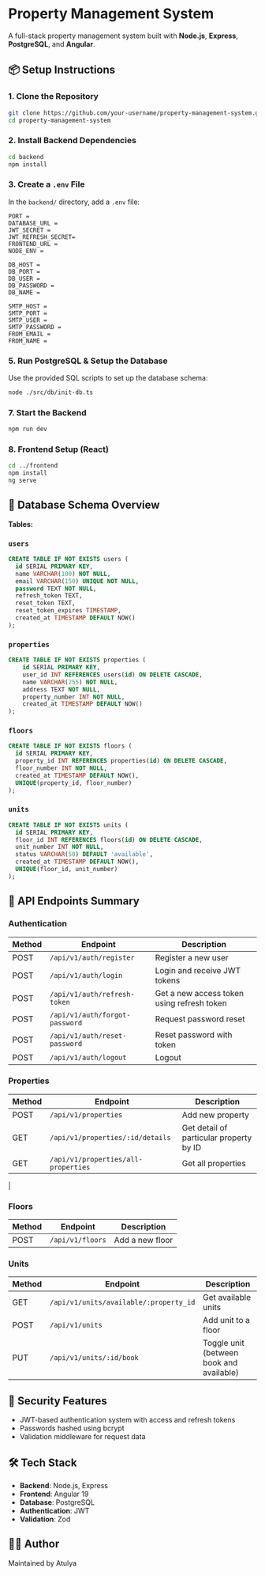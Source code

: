 # Property Management System

A full-stack property management system built with **Node.js**, **Express**, **PostgreSQL**, and **Angular**.

## 📦 Setup Instructions

### 1. Clone the Repository
```bash
git clone https://github.com/your-username/property-management-system.git
cd property-management-system
```

### 2. Install Backend Dependencies
```bash
cd backend
npm install
```

### 3. Create a `.env` File
In the `backend/` directory, add a `.env` file:
```
PORT =
DATABASE_URL =
JWT_SECRET =
JWT_REFRESH_SECRET=
FRONTEND_URL =
NODE_ENV =

DB_HOST = 
DB_PORT = 
DB_USER = 
DB_PASSWORD = 
DB_NAME = 

SMTP_HOST =
SMTP_PORT =
SMTP_USER = 
SMTP_PASSWORD = 
FROM_EMAIL = 
FROM_NAME =
```

### 5. Run PostgreSQL & Setup the Database
Use the provided SQL scripts to set up the database schema:
```bash
node ./src/db/init-db.ts
```

### 7. Start the Backend
```bash
npm run dev
```

### 8. Frontend Setup (React)
```bash
cd ../frontend
npm install
ng serve
```

## 🧩 Database Schema Overview

**Tables:**

### `users`
```sql
CREATE TABLE IF NOT EXISTS users (
  id SERIAL PRIMARY KEY,
  name VARCHAR(100) NOT NULL,
  email VARCHAR(150) UNIQUE NOT NULL,
  password TEXT NOT NULL,
  refresh_token TEXT,
  reset_token TEXT,
  reset_token_expires TIMESTAMP,
  created_at TIMESTAMP DEFAULT NOW()
);
```

### `properties`
```sql
CREATE TABLE IF NOT EXISTS properties (
    id SERIAL PRIMARY KEY, 
    user_id INT REFERENCES users(id) ON DELETE CASCADE,
    name VARCHAR(255) NOT NULL,
    address TEXT NOT NULL,
    property_number INT NOT NULL,
    created_at TIMESTAMP DEFAULT NOW()
);
```

### `floors`
```sql
CREATE TABLE IF NOT EXISTS floors (
  id SERIAL PRIMARY KEY,
  property_id INT REFERENCES properties(id) ON DELETE CASCADE,
  floor_number INT NOT NULL,
  created_at TIMESTAMP DEFAULT NOW(),
  UNIQUE(property_id, floor_number)
);
```

### `units`
```sql
CREATE TABLE IF NOT EXISTS units (
  id SERIAL PRIMARY KEY,
  floor_id INT REFERENCES floors(id) ON DELETE CASCADE,
  unit_number INT NOT NULL,
  status VARCHAR(50) DEFAULT 'available',
  created_at TIMESTAMP DEFAULT NOW(),
  UNIQUE(floor_id, unit_number)
);
```


## 🔌 API Endpoints Summary

### Authentication
| Method | Endpoint | Description |
|--------|----------|-------------|
| POST | `/api/v1/auth/register` | Register a new user |
| POST | `/api/v1/auth/login` | Login and receive JWT tokens |
| POST | `/api/v1/auth/refresh-token` | Get a new access token using refresh token |
| POST | `/api/v1/auth/forgot-password` | Request password reset |
| POST | `/api/v1/auth/reset-password` | Reset password with token |
| POST | `/api/v1/auth/logout` | Logout |

### Properties
| Method | Endpoint | Description |
|--------|----------|-------------|
| POST | `/api/v1/properties` | Add new property |
| GET | `/api/v1/properties/:id/details` | Get detail of particular property by ID |
| GET | `/api/v1/properties/all-properties` | Get all properties|
|
### Floors
| Method | Endpoint | Description |
|--------|----------|-------------|
| POST | `/api/v1/floors` | Add a new floor |


### Units
| Method | Endpoint | Description |
|--------|----------|-------------|
| GET | `/api/v1/units/available/:property_id` | Get available units |
| POST | `/api/v1/units` | Add unit to a floor |
| PUT | `/api/v1/units/:id/book` | Toggle unit (between book and available) |

## 🔐 Security Features
- JWT-based authentication system with access and refresh tokens
- Passwords hashed using bcrypt
- Validation middleware for request data


## 🛠️ Tech Stack
- **Backend**: Node.js, Express
- **Frontend**: Angular 19
- **Database**: PostgreSQL
- **Authentication**: JWT
- **Validation**: Zod

## 🧑‍💻 Author
Maintained by Atulya